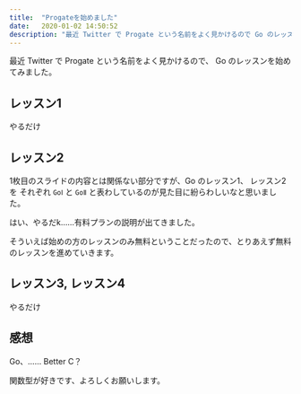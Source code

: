```yaml
---
title:  "Progateを始めました"
date:   2020-01-02 14:50:52
description: "最近 Twitter で Progate という名前をよく見かけるので Go のレッスンを始めてみました"
---
```


最近 Twitter で Progate という名前をよく見かけるので、 Go のレッスンを始めてみました。

## レッスン1

やるだけ

## レッスン2

1枚目のスライドの内容とは関係ない部分ですが、Go のレッスン1、 レッスン2 を
それぞれ `GoⅠ` と `GoⅡ` と表わしているのが見た目に紛らわしいなと思いました。

はい、やるだk……有料プランの説明が出てきました。

そういえば始めの方のレッスンのみ無料ということだったので、とりあえず無料のレッスンを進めていきます。

## レッスン3, レッスン4

やるだけ

## 感想

Go、…… Better C？

関数型が好きです、よろしくお願いします。



